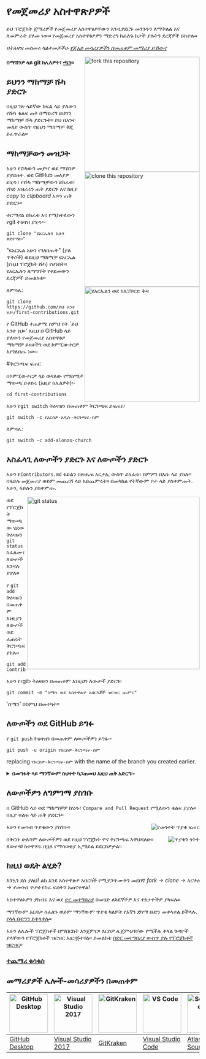 # የመጀመሪያ አስተዋጽዖዎች

ይህ ፕሮጀክት ጀማሪዎች የመጀመሪያ አስተዋፅዖቸውን እንዲያደርጉ መንገዱን ለማቅለል እና ለመምራት ያለመ ነው። የመጀመሪያ አስተዋፅዖዎን ማድረግ ከፈለጉ ከታች ያሉትን ደረጃዎች ይከተሉ።

_በትእዛዝ መስመሩ ካልተመቻችሁ [የጂአይ መሳሪያዎችን በመጠቀም መማሪያ ይኸውና](#መማሪያዎች-ሌሎች-መሳሪያዎችን-በመጠቀም)_


<img align="right" width="300" src="https://firstcontributions.github.io/assets/Readme/fork.png" alt="fork this repository" />

#### በማሽንዎ ላይ git ከሌለዎት፣ [ጫን](https://docs.github.com/en/get-started/quickstart/set-up-git)።

## ይህንን ማከማቻ ሹካ ያድርጉ

በዚህ ገጽ ላይኛው ክፍል ላይ ያለውን የሹካ ቁልፍ ጠቅ በማድረግ ይህንን ማከማቻ ሹካ ያድርጉት።
ይህ በአንተ መለያ ውስጥ የዚህን ማከማቻ ቅጂ ይፈጥራል።

## ማከማቻውን መዝጋት

<img align="right" width="300" src="https://firstcontributions.github.io/assets/Readme/clone.png" alt="clone this repository" />

አሁን የሹካውን መያዣ ወደ ማሽንዎ ያያይዙት. ወደ GitHub መለያዎ ይሂዱ፣ የሹካ ማከማቻውን ይክፈቱ፣ የኮድ አዝራሩን ጠቅ ያድርጉ እና ከዚያ _copy to clipboard_ አዶን ጠቅ ያድርጉ።

ተርሚናል ይክፈቱ እና የሚከተለውን የgit ትዕዛዝ ያሂዱ፡-

```
git clone "ዩአርኤሉን አሁን ቀድተሃል።"
```

"ዩአርኤል አሁን የገለበጡት" (ያለ ጥቅሶች) ወደዚህ ማከማቻ ዩአርኤል (የዚህ ፕሮጀክት ሹካ) የሆነበት። ዩአርኤሉን ለማግኘት የቀደመውን ደረጃዎች ይመልከቱ።

<img align="right" width="300" src="https://firstcontributions.github.io/assets/Readme/copy-to-clipboard.png" alt="ዩአርኤልን ወደ ክሊፕቦርድ ቅዳ" />

ለምሳሌ:

```
git clone https://github.com/ይህ አንተ ነህ።/first-contributions.git
```

የ GitHub ተጠቃሚ ስምህ የት `ይህ አንተ ነህ።' እዚህ በ GitHub ላይ ያለውን የመጀመሪያ አስተዋፅዖ ማከማቻ ይዘቶችን ወደ ኮምፒውተርዎ እየገለበጡ ነው።

#ቅርንጫፍ ፍጠር

በኮምፒውተርዎ ላይ ወዳለው የማከማቻ ማውጫ ይቀይሩ (እዚያ ከሌለዎት)፡-

```
cd first-contributions
```

አሁን የ`git switch` ትዕዛዝን በመጠቀም ቅርንጫፍ ይፍጠሩ፡

```
git switch -c የእርስዎ-አዲሱ-ቅርንጫፍ-ስም
```

ለምሳሌ:

```
git switch -c add-alonzo-church
```

## አስፈላጊ ለውጦችን ያድርጉ እና ለውጦችን ያድርጉ

አሁን የ`Contributors.md` ፋይልን በጽሑፍ አርታኢ ውስጥ ይክፈቱ፣ ስምዎን በእሱ ላይ ያክሉ። በፋይሉ መጀመሪያ ወይም መጨረሻ ላይ አይጨምሩት። በመካከል የትኛውም ቦታ ላይ ያስቀምጡት. አሁን, ፋይሉን ያስቀምጡ.

<img align="right" width="450" src="https://firstcontributions.github.io/assets/Readme/git-status.png" alt="git status" />

ወደ የፕሮጀክት ማውጫው ሄደው ትዕዛዙን `git status` ከፈጸሙ፣ ለውጦች እንዳሉ ያያሉ።

የ `git add` ትዕዛዙን በመጠቀም እነዚያን ለውጦች ወደ ፈጠሩት ቅርንጫፍ ያክሉ።

```
git add Contributors.md
```
አሁን የ‹git› ትዕዛዙን በመጠቀም እነዚህን ለውጦች ያድርጉ፡

```
git commit -m "ስሜን ወደ አስተዋጽዖ አበርካቾች ዝርዝር ጨምር"
```

'ስሜን' በስምህ በመተካት።

## ለውጦችን ወደ GitHub ይግፉ

የ `git push` ትዕዛዝን በመጠቀም ለውጦችዎን ይግፉ፡-

```
git push -u origin የእርስዎ-ቅርንጫፍ-ስም
```

replacing `የእርስዎ-ቅርንጫፍ-ስም` with the name of the branch you created earlier.

<details>
<summary> <strong> በመግፋት ላይ ማንኛውም ስህተት ካጋጠመህ እዚህ ጠቅ አድርግ፡- </strong> </summary>

- ### የማረጋገጫ ስህተት
     <pre>remote: Support for password authentication was removed on August 13, 2021. Please use a personal access token instead.
  remote: Please see https://github.blog/2020-12-15-token-authentication-requirements-for-git-operations/ for more information.
  fatal: Authentication failed for 'https://github.com/የተጠቃሚ ስምህ/first-contributions.git/'</pre>
  ወደ [GitHub አጋዥ ስልጠና](https://docs.github.com/en/authentication/connecting-to-github-with-ssh/adding-a-new-ssh-key-to-your-github-account) ይሂዱ የኤስኤስኤች ቁልፍን ወደ መለያዎ ማመንጨት እና ማዋቀር።

</details>

## ለውጦችዎን ለግምገማ ያስገቡ

በ GitHub ላይ ወደ ማከማቻዎ ከሄዱ፣ `Compare and Pull Request` የሚለውን ቁልፍ ያያሉ። በዚያ ቁልፍ ላይ ጠቅ ያድርጉ።

<img style="float: right;" src = "https://firstcontributions.github.io/assets/Readme/compare-and-pull.png" alt = "የመጎተት ጥያቄ ፍጠር" />

አሁን የመሳብ ጥያቄውን ያስገቡ።

<img style="float: right;" src = "https://firstcontributions.github.io/assets/Readme/submit-pull-request.png" alt = "ጥያቄን ጎትት" />

በቅርቡ ሁሉንም ለውጦችዎን ወደ የዚህ ፕሮጀክት ዋና ቅርንጫፍ አዋህዳለሁ። ለውጦቹ ከተዋሃዱ በኋላ የማሳወቂያ ኢሜይል ይደርስዎታል።

## ከዚህ ወዴት ልሂድ?

እንኳን ደስ ያለህ! ልክ እንደ አስተዋጽዖ አበርካች የሚያጋጥሙትን መደበኛ _fork -> clone -> አርትዕ -> የመሳብ ጥያቄ_ የስራ ፍሰትን አጠናቀዋል!

አስተዋፅኦዎን ያክብሩ እና ወደ [ድር መተግበሪያ](https://firstcontributions.github.io/#social-share) በመሄድ ለጓደኞችዎ እና ተከታዮችዎ ያካፍሉ።

ማንኛውም እርዳታ ከፈለጉ ወይም ማንኛውም ጥያቄ ካለዎት የእኛን ደካማ ቡድን መቀላቀል ይችላሉ. [የላላ ቡድንን ይቀላቀሉ](https://join.slack.com/t/firstcontributors/shared_invite/zt-1hg51qkgm-Xc7HxhsiPYNN3ofX2_I8FA)።

አሁን ለሌሎች ፕሮጀክቶች በማበርከት እንጀምር። እርስዎ ሊጀምሩባቸው የሚችሉ ቀላል ጉዳዮች ያላቸውን የፕሮጀክቶች ዝርዝር አዘጋጅተናል። ይመልከቱ [በድር መተግበሪያ ውስጥ ያሉ የፕሮጀክቶች ዝርዝር](https://firstcontributions.github.io/#project-list)።

### [ተጨማሪ ቁሳቁስ](../additional-material/git_workflow_scenarios/additional-material.md)

## መማሪያዎች ሌሎች-መሳሪያዎችን በመጠቀም

| <a href="gui-tool-tutorials/github-desktop-tutorial.md"><img alt="GitHub Desktop" src="https://desktop.github.com/images/desktop-icon.svg" width="100"></a> | <a href="gui-tool-tutorials/github-windows-vs2017-tutorial.md"><img alt="Visual Studio 2017" src="https://upload.wikimedia.org/wikipedia/commons/c/cd/Visual_Studio_2017_Logo.svg" width="100"></a> | <a href="gui-tool-tutorials/gitkraken-tutorial.md"><img alt="GitKraken" src="https://firstcontributions.github.io/assets/gui-tool-tutorials/gitkraken-tutorial/gk-icon.png" width="100"></a> | <a href="gui-tool-tutorials/github-windows-vs-code-tutorial.md"><img alt="VS Code" src="https://upload.wikimedia.org/wikipedia/commons/1/1c/Visual_Studio_Code_1.35_icon.png" width=100></a> | <a href="gui-tool-tutorials/sourcetree-macos-tutorial.md"><img alt="Sourcetree App" src="https://wac-cdn.atlassian.com/dam/jcr:81b15cde-be2e-4f4a-8af7-9436f4a1b431/Sourcetree-icon-blue.svg" width=100></a> | <a href="gui-tool-tutorials/github-windows-intellij-tutorial.md"><img alt="IntelliJ IDEA" src="https://upload.wikimedia.org/wikipedia/commons/thumb/9/9c/IntelliJ_IDEA_Icon.svg/512px-IntelliJ_IDEA_Icon.svg.png" width=100></a> |
| ----------------------------------------------------------------------------------------------------------------------------------------------------------- | --------------------------------------------------------------------------------------------------------------------------------------------------------------------------------------------------- | -------------------------------------------------------------------------------------------------------------------------------------------------------------------------------------------- | -------------------------------------------------------------------------------------------------------------------------------------------------------------------------------------------- | ------------------------------------------------------------------------------------------------------------------------------------------------------------------------------------------------------------ | -------------------------------------------------------------------------------------------------------------------------------------------------------------------------------------------------------------------------------- |
| [GitHub Desktop](gui-tool-tutorials/github-desktop-tutorial.md)                                                                                             | [Visual Studio 2017](gui-tool-tutorials/github-windows-vs2017-tutorial.md)                                                                                                                          | [GitKraken](gui-tool-tutorials/gitkraken-tutorial.md)                                                                                                                                        | [Visual Studio Code](gui-tool-tutorials/github-windows-vs-code-tutorial.md)                                                                                                                  | [Atlassian Sourcetree](gui-tool-tutorials/sourcetree-macos-tutorial.md)                                                                                                                                      | [IntelliJ IDEA](gui-tool-tutorials/github-windows-intellij-tutorial.md)                                                                                                                                                          |
